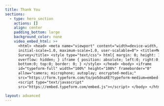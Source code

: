 ```yaml
---
title: Thank You
sections:
  - type: hero_section
    actions: []
    align: center
    padding_bottom: large
    background_color: none
    video_embed_html: >+
      <html> <head> <meta name="viewport" content="width=device-width,
      initial-scale=1.0, maximum-scale=1.0, user-scalable=0"> <title>Mentorpad
      Survey</title> <style type="text/css"> html{ margin: 0; height: 100%;
      overflow: hidden; } iframe { position: absolute; left:0; right:0;
      bottom:0; top:0; border: 0; } </style> </head> <body> <iframe
      id="typeform-full" width="100%" height="100%" frameborder="0"
      allow="camera; microphone; autoplay; encrypted-media;"
      src="https://form.typeform.com/to/po5dnaXE?typeform-medium=embed-snippet"></iframe>
      <script type="text/javascript"
      src="https://embed.typeform.com/embed.js"></script> </body> </html>

layout: advanced
---
```

